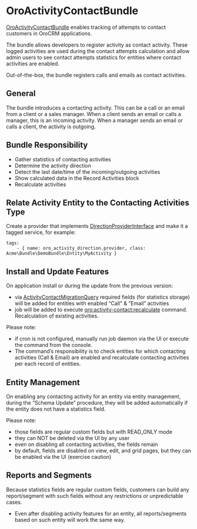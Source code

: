 <a id="bundle-docs-crm-activity-contact-bundle"></a>

# OroActivityContactBundle

<a href="https://github.com/oroinc/crm/tree/5.1src/Oro/Bundle/ActivityContactBundle" target="_blank">OroActivityContactBundle</a> enables tracking of attempts to contact customers in OroCRM applications.

The bundle allows developers to register activity as contact activity. These logged activities are used during the contact attempts calculation and allow admin users to see contact attempts statistics for entities where contact activities are enabled.

Out-of-the-box, the bundle registers calls and emails as contact activities.

## General

The bundle introduces a contacting activity. This can be a call or an email from a client or a sales manager. When a client sends an email or calls a manager, this is an incoming activity. When a manager sends an email or calls a client, the activity is outgoing.

## Bundle Responsibility

- Gather statistics of contacting activities
- Determine the activity direction
- Detect the last date/time of the incoming/outgoing activities
- Show calculated data in the Record Activities block
- Recalculate activities

## Relate Activity Entity to the Contacting Activities Type

Create a provider that implements <a href="https://github.com/oroinc/crm/blob/5.1/src/Oro/Bundle/ActivityContactBundle/Direction/DirectionProviderInterface.php" target="_blank">DirectionProviderInterface</a> and make it a tagged service, for example:

```none
tags:
    - { name: oro_activity_direction.provider, class: Acme\Bundle\DemoBundle\Entity\MyActivity }
```

## Install and Update Features

On application install or during the update from the previous version:

- via <a href="https://github.com/oroinc/crm/blob/5.1/src/Oro/Bundle/ActivityContactBundle/Migration/ActivityContactMigrationQuery.php" target="_blank">ActivityContactMigrationQuery</a> required fields (for statistics storage) will be added for entities with enabled “Call” & “Email” activities
- job will be added to execute <a href="https://github.com/oroinc/crm/blob/5.1/src/Oro/Bundle/ActivityContactBundle/Command/ActivityContactRecalculateCommand.php" target="_blank">oro:activity-contact:recalculate</a> command. Recalculation of existing activities.

Please note:

- if cron is not configured, manually run job daemon via the UI or execute the command from the console.
- The command’s responsibility is to check entities for which contacting activities (Call & Email) are enabled and recalculate contacting activities per each record of entities.

## Entity Management

On enabling any contacting activity for an entity via entity management, during the “Schema Update” procedure, they will be added automatically if the entity does not have a statistics field.

Please note:

- those fields are regular custom fields but with READ_ONLY mode
- they can NOT be deleted via the UI by any user
- even on disabling all contacting activities, the fields remain
- by default, fields are disabled on view, edit, and grid pages, but they can be enabled via the UI (exercise caution)

## Reports and Segments

Because statistics fields are regular custom fields, customers can build any report/segment with such fields without any restrictions or unpredictable cases.

- Even after disabling activity features for an entity, all reports/segments based on such entity will work the same way.

<!-- Frontend -->

